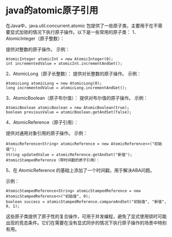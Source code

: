 # java的atomic原子引用

在Java中，java.util.concurrent.atomic 包提供了一些原子类，主要用于在不需要显式加锁的情况下执行原子操作。以下是一些常用的原子类：
1、AtomicInteger（原子整数）：

提供对整数的原子操作。
示例：

```
AtomicInteger atomicInt = new AtomicInteger(0);
int incrementedValue = atomicInt.incrementAndGet();
```

2、AtomicLong（原子长整数）：
提供对长整数的原子操作。
示例：

```
AtomicLong atomicLong = new AtomicLong(0);
long incrementedValue = atomicLong.incrementAndGet();
```

3、AtomicBoolean（原子布尔值）：
提供对布尔值的原子操作。
示例：

```
AtomicBoolean atomicBoolean = new AtomicBoolean(true);
boolean previousValue = atomicBoolean.getAndSet(false);
```

4、AtomicReference（原子引用）：

提供对通用对象引用的原子操作。
示例：

```
AtomicReference<String> atomicReference = new AtomicReference<>("初始值");
String updatedValue = atomicReference.getAndSet("新值");
AtomicStampedReference（带时间戳的原子引用）：
```

5、在 AtomicReference 的基础上添加了一个时间戳，用于解决ABA问题。

示例：

```
AtomicStampedReference<String> atomicStampedReference = new AtomicStampedReference<>("初始值", 0);
boolean success = atomicStampedReference.compareAndSet("初始值", "新值", 0, 1);
```

这些原子类提供了原子性的复合操作，可用于并发编程，避免了显式使用锁时可能出现的竞态条件。它们在需要在没有显式同步的情况下执行原子操作的场景中特别有用。
